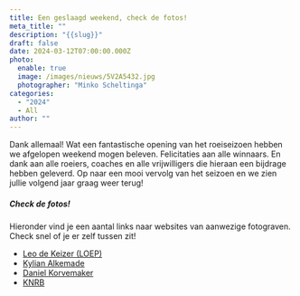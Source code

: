 ```yaml
---
title: Een geslaagd weekend, check de fotos!
meta_title: ""
description: "{{slug}}"
draft: false
date: 2024-03-12T07:00:00.000Z
photo:
  enable: true
  image: /images/nieuws/5V2A5432.jpg
  photographer: "Minko Scheltinga"
categories:
  - "2024"
  - All
author: ""
---
```

Dank allemaal! Wat een fantastische opening van het roeiseizoen hebben we afgelopen weekend mogen beleven. Felicitaties aan alle winnaars. En dank aan alle roeiers, coaches en alle vrijwilligers die hieraan een bijdrage hebben geleverd. Op naar een mooi vervolg van het seizoen en we zien jullie volgend jaar graag weer terug!

##### Check de fotos!
Hieronder vind je een aantal links naar websites van aanwezige fotograven. Check snel of je er zelf tussen zit!  

* [Leo de Keizer (LOEP)](https://www.loep.nu/roeiwedstrijden-2024/)
* [Kylian Alkemade](https://www.kylianalkemade.nl/head-of-the-river-amstel-2024-zaterdag/)
* [Daniel Korvemaker](https://danielkorvemaker.nl/) 
* [KNRB](https://knrb.pixieset.com/headoftheriveramstel/)

